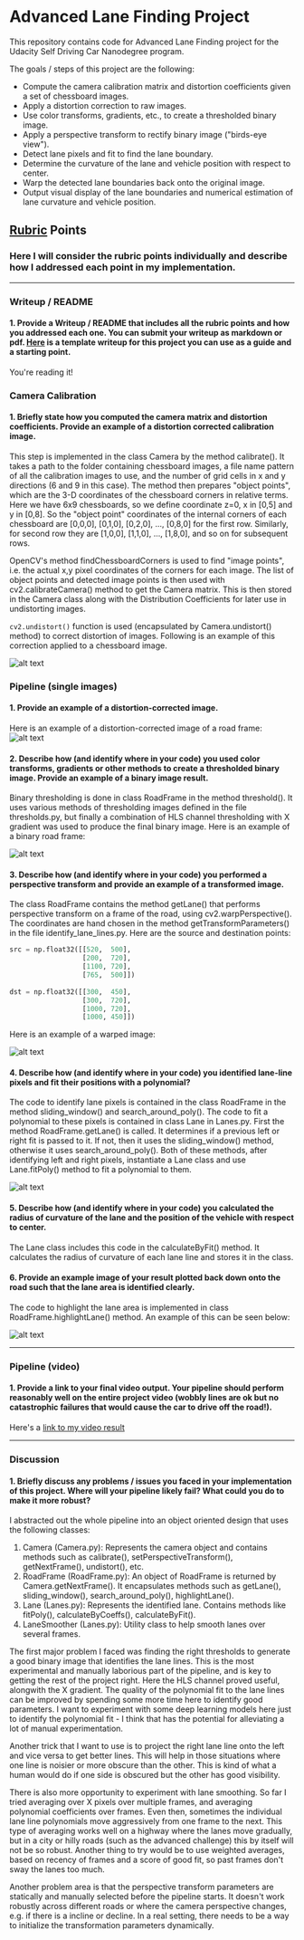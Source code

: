 # Advanced Lane Finding Project

This repository contains code for Advanced Lane Finding project for the Udacity Self Driving Car Nanodegree program.

The goals / steps of this project are the following:

* Compute the camera calibration matrix and distortion coefficients given a set of chessboard images.
* Apply a distortion correction to raw images.
* Use color transforms, gradients, etc., to create a thresholded binary image.
* Apply a perspective transform to rectify binary image ("birds-eye view").
* Detect lane pixels and fit to find the lane boundary.
* Determine the curvature of the lane and vehicle position with respect to center.
* Warp the detected lane boundaries back onto the original image.
* Output visual display of the lane boundaries and numerical estimation of lane curvature and vehicle position.

[//]: # (Image References)

[image1]: ./output/undistorted.png "Undistorted"
[image2]: ./output/road_undistorted.jpg "Road Transformed"
[image3]: ./examples/binary_combo_example.jpg "Binary Example"
[image4]: ./examples/warped_straight_lines.jpg "Warp Example"
[image5]: ./examples/color_fit_lines.jpg "Fit Visual"
[image6]: ./examples/example_output.jpg "Output"
[video1]: ./project_video.mp4 "Video"

## [Rubric](https://review.udacity.com/#!/rubrics/571/view) Points

### Here I will consider the rubric points individually and describe how I addressed each point in my implementation.  

---

### Writeup / README

#### 1. Provide a Writeup / README that includes all the rubric points and how you addressed each one.  You can submit your writeup as markdown or pdf.  [Here](https://github.com/udacity/CarND-Advanced-Lane-Lines/blob/master/writeup_template.md) is a template writeup for this project you can use as a guide and a starting point.  

You're reading it!

### Camera Calibration

#### 1. Briefly state how you computed the camera matrix and distortion coefficients. Provide an example of a distortion corrected calibration image.

This step is implemented in the class Camera by the method calibrate(). It takes a path to the folder containing chessboard images, a file name pattern of all the calibration images to use, and the number of grid cells in x and y directions (6 and 9 in this case). The method then prepares "object points", which are the 3-D coordinates of the chessboard corners in relative terms. Here we have 6x9 chessboards, so we define coordinate z=0, x in [0,5] and y in [0,8]. So the "object point" coordinates of the internal corners of each chessboard are [0,0,0], [0,1,0], [0,2,0], ..., [0,8,0] for the first row. Similarly, for second row they are [1,0,0], [1,1,0], ..., [1,8,0], and so on for subsequent rows.

OpenCV's method findChessboardCorners is used to find "image points", i.e. the actual x,y pixel coordinates of the corners for each image. The list of object points and detected image points is then used with cv2.calibrateCamera() method to get the Camera matrix. This is then stored in the Camera class along with the Distribution Coefficients for later use in undistorting images.

`cv2.undistort()` function is used (encapsulated by Camera.undistort() method) to correct distortion of images. Following is an example of this correction applied to a chessboard image.

![alt text][image1]

### Pipeline (single images)

#### 1. Provide an example of a distortion-corrected image.

Here is an example of a distortion-corrected image of a road frame:
![alt text][image2]

#### 2. Describe how (and identify where in your code) you used color transforms, gradients or other methods to create a thresholded binary image.  Provide an example of a binary image result.

Binary thresholding is done in class RoadFrame in the method threshold(). It uses various methods of thresholding images defined in the file thresholds.py, but finally a combination of HLS channel thresholding with X gradient was used to produce the final binary image. Here is an example of a binary road frame:

![alt text][image3]

#### 3. Describe how (and identify where in your code) you performed a perspective transform and provide an example of a transformed image.

The class RoadFrame contains the method getLane() that performs perspective transform on a frame of the road, using cv2.warpPerspective(). The coordinates are hand chosen in the method getTransformParameters() in the file identify_lane_lines.py. Here are the source and destination points:

```python
src = np.float32([[520,  500],
                  [200,  720],
                  [1100, 720],
                  [765,  500]])
                  
dst = np.float32([[300,  450],
                  [300,  720],
                  [1000, 720],
                  [1000, 450]]) 
```

Here is an example of a warped image:

![alt text][image4]

#### 4. Describe how (and identify where in your code) you identified lane-line pixels and fit their positions with a polynomial?

The code to identify lane pixels is contained in the class RoadFrame in the method sliding_window() and search_around_poly(). The code to fit a polynomial to these pixels is contained in class Lane in Lanes.py. First the method RoadFrame.getLane() is called. It determines if a previous left or right fit is passed to it. If not, then it uses the sliding_window() method, otherwise it uses search_around_poly(). Both of these methods, after identifying left and right pixels, instantiate a Lane class and use Lane.fitPoly() method to fit a polynomial to them.

![alt text][image5]

#### 5. Describe how (and identify where in your code) you calculated the radius of curvature of the lane and the position of the vehicle with respect to center.

The Lane class includes this code in the calculateByFit() method. It calculates the radius of curvature of each lane line and stores it in the class.

#### 6. Provide an example image of your result plotted back down onto the road such that the lane area is identified clearly.

The code to highlight the lane area is implemented in class RoadFrame.highlightLane() method.  An example of this can be seen below:

![alt text][image6]

---

### Pipeline (video)

#### 1. Provide a link to your final video output.  Your pipeline should perform reasonably well on the entire project video (wobbly lines are ok but no catastrophic failures that would cause the car to drive off the road!).

Here's a [link to my video result](./project_video.mp4)

---

### Discussion

#### 1. Briefly discuss any problems / issues you faced in your implementation of this project.  Where will your pipeline likely fail?  What could you do to make it more robust?

I abstracted out the whole pipeline into an object oriented design that uses the following classes:

1. Camera (Camera.py): Represents the camera object and contains methods such as calibrate(), setPerspectiveTransform(), getNextFrame(), undistort(), etc.
2. RoadFrame (RoadFrame.py): An object of RoadFrame is returned by Camera.getNextFrame(). It encapsulates methods such as getLane(), sliding_window(), search_around_poly(), highlightLane().
3. Lane (Lanes.py): Represents the identified lane. Contains methods like fitPoly(), calculateByCoeffs(), calculateByFit().
4. LaneSmoother (Lanes.py): Utility class to help smooth lanes over several frames.

The first major problem I faced was finding the right thresholds to generate a good binary image that identifies the lane lines. This is the most experimental and manually laborious part of the pipeline, and is key to getting the rest of the project right. Here the HLS channel proved useful, alongwith the X gradient. The quality of the polynomial fit to the lane lines can be improved by spending some more time here to identify good parameters. I want to experiment with some deep learning models here just to identify the polynomial fit - I think that has the potential for alleviating a lot of manual experimentation. 

Another trick that I want to use is to project the right lane line onto the left and vice versa to get better lines. This will help in those situations where one line is noisier or more obscure than the other. This is kind of what a human would do if one side is obscured but the other has good visibility.

There is also more opportunity to experiment with lane smoothing. So far I tried averaging over X pixels over multiple frames, and averaging polynomial coefficients over frames. Even then, sometimes the individual lane line polynomials move aggressively from one frame to the next. This type of averaging works well on a highway where the lanes move gradually, but in a city or hilly roads (such as the advanced challenge) this by itself will not be so robust. Another thing to try would be to use weighted averages, based on recency of frames and a score of good fit, so past frames don't sway the lanes too much.

Another problem area is that the perspective transform parameters are statically and manually selected before the pipeline starts. It doesn't work robustly across different roads or where the camera perspective changes, e.g. if there is a incline or decline. In a real setting, there needs to be a way to initialize the transformation parameters dynamically.

